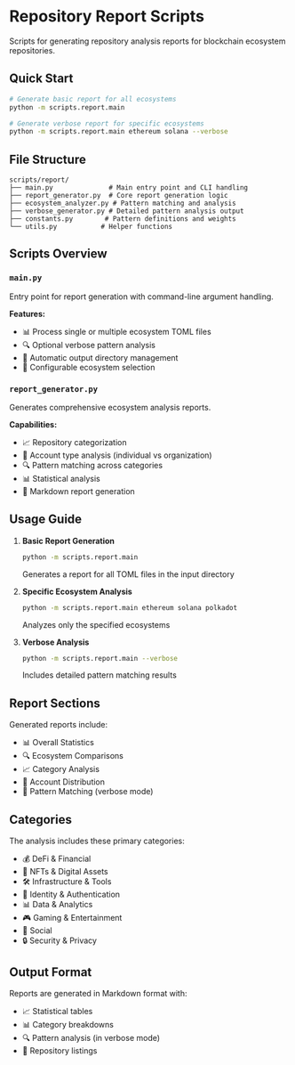 # Repository Report Scripts

Scripts for generating repository analysis reports for blockchain ecosystem repositories.

## Quick Start

```bash
# Generate basic report for all ecosystems
python -m scripts.report.main

# Generate verbose report for specific ecosystems
python -m scripts.report.main ethereum solana --verbose
```

## File Structure

```
scripts/report/
├── main.py              # Main entry point and CLI handling
├── report_generator.py  # Core report generation logic
├── ecosystem_analyzer.py # Pattern matching and analysis
├── verbose_generator.py # Detailed pattern analysis output
├── constants.py        # Pattern definitions and weights
└── utils.py           # Helper functions
```

## Scripts Overview

### `main.py`

Entry point for report generation with command-line argument handling.

**Features:**
- 📊 Process single or multiple ecosystem TOML files
- 🔍 Optional verbose pattern analysis
- 📁 Automatic output directory management
- 📝 Configurable ecosystem selection

### `report_generator.py`

Generates comprehensive ecosystem analysis reports.

**Capabilities:**
- 📈 Repository categorization
- 👥 Account type analysis (individual vs organization)
- 🔍 Pattern matching across categories
- 📊 Statistical analysis
- 📝 Markdown report generation

## Usage Guide

1. **Basic Report Generation**
   ```bash
   python -m scripts.report.main
   ```
   Generates a report for all TOML files in the input directory

2. **Specific Ecosystem Analysis**
   ```bash
   python -m scripts.report.main ethereum solana polkadot
   ```
   Analyzes only the specified ecosystems

3. **Verbose Analysis**
   ```bash
   python -m scripts.report.main --verbose
   ```
   Includes detailed pattern matching results

## Report Sections

Generated reports include:
- 📊 Overall Statistics
- 🔍 Ecosystem Comparisons
- 📈 Category Analysis
- 👥 Account Distribution
- 📝 Pattern Matching (verbose mode)

## Categories

The analysis includes these primary categories:
- 💰 DeFi & Financial
- 🎨 NFTs & Digital Assets
- 🛠️ Infrastructure & Tools
- 🔐 Identity & Authentication
- 📊 Data & Analytics
- 🎮 Gaming & Entertainment
- 🤝 Social
- 🔒 Security & Privacy

## Output Format

Reports are generated in Markdown format with:
- 📈 Statistical tables
- 📊 Category breakdowns
- 🔍 Pattern analysis (in verbose mode)
- 📝 Repository listings
